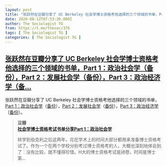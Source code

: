 ```yaml
---
layout: post
title: "张跃然在豆瓣分享了 UC Berkeley 社会学博士资格考他选择的三个领域的书单，Part 1：政治社会学（备份），Part 2：发展社会学（备份），Part 3：政治经济学（备"
date: 2020-08-12T07:53:20.000Z
author: The Sociologist TG
from: https://t.me/thesoc/376
tags: [ The Sociologist TG ]
categories: [ The Sociologist TG ]
---
```

<!--1597218800000-->
[张跃然在豆瓣分享了 UC Berkeley 社会学博士资格考他选择的三个领域的书单，Part 1：政治社会学（备份），Part 2：发展社会学（备份），Part 3：政治经济学（备...](https://t.me/thesoc/376)
------

<div>
<p>张跃然在豆瓣分享了 UC Berkeley 社会学博士资格考他选择的三个领域的书单，<a href="https://www.douban.com/note/768096741/" target="_blank" rel="noopener" onclick="return confirm('Open this link?\n\n'+this.href);">Part 1：政治社会学</a>（<a href="https://telegra.ph/%E7%A4%BE%E4%BC%9A%E5%AD%A6%E5%8D%9A%E5%A3%AB%E8%B5%84%E6%A0%BC%E8%80%83%E8%AF%95%E4%B9%A6%E5%8D%95%E5%88%86%E4%BA%ABPart-1%E6%94%BF%E6%B2%BB%E7%A4%BE%E4%BC%9A%E5%AD%A6-08-12" target="_blank" rel="noopener" onclick="return confirm('Open this link?\n\n'+this.href);">备份</a>），<a href="https://www.douban.com/note/768114160/" target="_blank" rel="noopener" onclick="return confirm('Open this link?\n\n'+this.href);">Part 2：发展社会学</a>（<a href="https://telegra.ph/%E7%A4%BE%E4%BC%9A%E5%AD%A6%E5%8D%9A%E5%A3%AB%E8%B5%84%E6%A0%BC%E8%80%83%E8%AF%95%E4%B9%A6%E5%8D%95%E5%88%86%E4%BA%ABPart-2%E5%8F%91%E5%B1%95%E7%A4%BE%E4%BC%9A%E5%AD%A6-08-12" target="_blank" rel="noopener" onclick="return confirm('Open this link?\n\n'+this.href);">备份</a>），<a href="https://www.douban.com/note/768161322/" target="_blank" rel="noopener" onclick="return confirm('Open this link?\n\n'+this.href);">Part 3：政治经济学</a>（<a href="https://telegra.ph/%E7%A4%BE%E4%BC%9A%E5%AD%A6%E5%8D%9A%E5%A3%AB%E8%B5%84%E6%A0%BC%E8%80%83%E8%AF%95%E4%B9%A6%E5%8D%95%E5%88%86%E4%BA%ABPart-3%E6%94%BF%E6%B2%BB%E7%BB%8F%E6%B5%8E%E5%AD%A6-08-12" target="_blank" rel="noopener" onclick="return confirm('Open this link?\n\n'+this.href);">备份</a>）。</p><blockquote><b>豆瓣</b><br><b><a href="https://www.douban.com/note/768096741/">社会学博士资格考试书单分享Part 1：政治社会学</a></b><br><p>转学到伯克利之后这两年，花在学术上的时间大部分都用来准备博士资格考试了。作为一个在两个学校分别考过博士资格考的人，大概也深刻地体会到了：没有比较，就不懂得珍惜。H大的博士资格考试是闭卷，时间是博士第...</p></blockquote>
</div>
